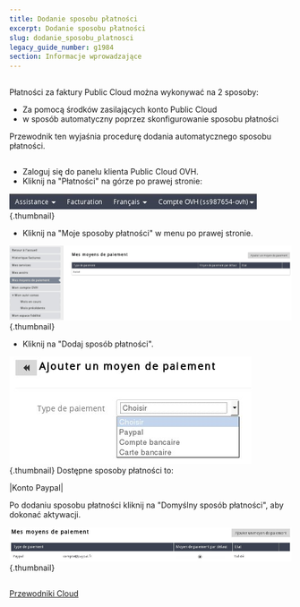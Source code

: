 ```yaml
---
title: Dodanie sposobu płatności
excerpt: Dodanie sposobu płatności
slug: dodanie_sposobu_platnosci
legacy_guide_number: g1984
section: Informacje wprowadzające
---
```



## 
Płatności za faktury Public Cloud można wykonywać na 2 sposoby:

- Za pomocą środków zasilających konto Public Cloud
- w sposób automatyczny poprzez skonfigurowanie sposobu płatności


Przewodnik ten wyjaśnia procedurę dodania automatycznego sposobu płatności.


## 

- Zaloguj się do panelu klienta Public Cloud OVH.
- Kliknij na "Płatności" na górze po prawej stronie:



![](images/img_3235.jpg){.thumbnail}

- Kliknij na "Moje sposoby płatności" w menu po prawej stronie.



![](images/img_3236.jpg){.thumbnail}

- Kliknij na "Dodaj sposób płatności".



![](images/img_3237.jpg){.thumbnail}
Dostępne sposoby płatności to:

|Konto Paypal|


Po dodaniu sposobu płatności kliknij na "Domyślny sposób płatności", aby dokonać aktywacji.

![](images/img_3238.jpg){.thumbnail}


## 
[Przewodniki Cloud]({legacy}1785)


